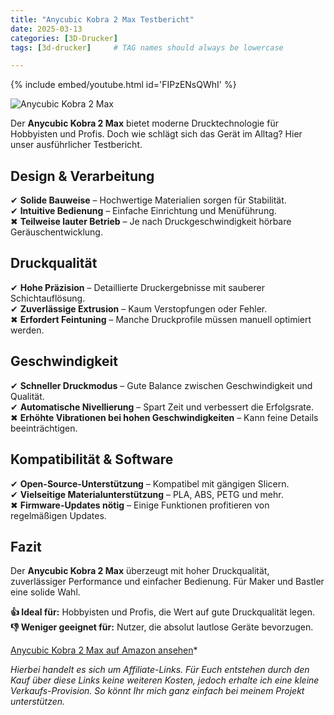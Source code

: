 ```yaml
---
title: "Anycubic Kobra 2 Max Testbericht"
date: 2025-03-13
categories: [3D-Drucker]
tags: [3d-drucker]     # TAG names should always be lowercase

---
```





{% include embed/youtube.html id='FIPzENsQWhI' %}


![Anycubic Kobra 2 Max](https://m.media-amazon.com/images/I/71DF9ML7RmL._AC_SL1500_.jpg)

Der **Anycubic Kobra 2 Max** bietet moderne Drucktechnologie für Hobbyisten und Profis. Doch wie schlägt sich das Gerät im Alltag? Hier unser ausführlicher Testbericht.

## Design & Verarbeitung

✔ **Solide Bauweise** – Hochwertige Materialien sorgen für Stabilität.  
✔ **Intuitive Bedienung** – Einfache Einrichtung und Menüführung.  
✖ **Teilweise lauter Betrieb** – Je nach Druckgeschwindigkeit hörbare Geräuschentwicklung.

## Druckqualität

✔ **Hohe Präzision** – Detaillierte Druckergebnisse mit sauberer Schichtauflösung.  
✔ **Zuverlässige Extrusion** – Kaum Verstopfungen oder Fehler.  
✖ **Erfordert Feintuning** – Manche Druckprofile müssen manuell optimiert werden.

## Geschwindigkeit

✔ **Schneller Druckmodus** – Gute Balance zwischen Geschwindigkeit und Qualität.  
✔ **Automatische Nivellierung** – Spart Zeit und verbessert die Erfolgsrate.  
✖ **Erhöhte Vibrationen bei hohen Geschwindigkeiten** – Kann feine Details beeinträchtigen.

## Kompatibilität & Software

✔ **Open-Source-Unterstützung** – Kompatibel mit gängigen Slicern.  
✔ **Vielseitige Materialunterstützung** – PLA, ABS, PETG und mehr.  
✖ **Firmware-Updates nötig** – Einige Funktionen profitieren von regelmäßigen Updates.

## Fazit

Der **Anycubic Kobra 2 Max** überzeugt mit hoher Druckqualität, zuverlässiger Performance und einfacher Bedienung. Für Maker und Bastler eine solide Wahl.

**👍 Ideal für:** Hobbyisten und Profis, die Wert auf gute Druckqualität legen.  
**👎 Weniger geeignet für:** Nutzer, die absolut lautlose Geräte bevorzugen.

[Anycubic Kobra 2 Max auf Amazon ansehen](https://amzn.to/43PO7nI)*

*Hierbei handelt es sich um Affiliate-Links. Für Euch entstehen durch den Kauf über diese Links keine weiteren Kosten, jedoch erhalte ich eine kleine Verkaufs-Provision. So könnt Ihr mich ganz einfach bei meinem Projekt unterstützen.*
